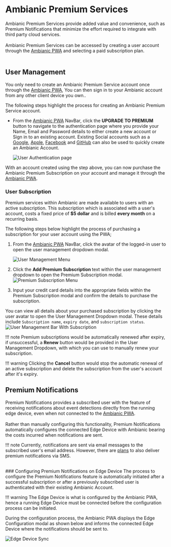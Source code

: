 # Ambianic Premium Services

Ambianic Premium Services provide added value and convenience, such as Premium Notifications that minimize the effort required to integrate with third party cloud services. <br /> <br />
Ambianic Premium Services can be accessed by creating a user account through the [Ambianic PWA](https://github.com/ambianic/ambianic-ui) and selecting a paid subscription plan.
<br />
<br />

## User Management
You only need to create an Ambianic Premium Service account once through the [Ambianic PWA](https://github.com/ambianic/ambianic-ui), You can then sign in to your Ambianic account from any other client device you own..

The following steps highlight the process for creating an Ambianic Premium Service account.

- From the [Ambianic PWA](https://github.com/ambianic/ambianic-ui) NavBar, click the <b>UPGRADE TO PREMIUM</b> button to navigate to the authentication page where you provide your Name, Email and Password details to either create a new account or Sign in to an existing account. Existing Social accounts such as a [Google](https://www.google.com/), [Apple](https://www.apple.com/ng/), [Facebook](https://www.facebook.com/) and [GitHub](https://github.com/) can also be used to quickly create an Ambianic Account. 
                                                                                                                    
    ![User Authentication page](../assets/images/signup-screen.png)

With an account created using the step above, you can now purchase the Ambianic Premium Subscription on your account and manage it through the [Ambianic PWA](https://github.com/ambianic/ambianic-ui).
                        
### User Subscription

Premium services within Ambianic are made available to users with an active subscription.
This subscription which is associated with a user's account, costs a fixed price of <b> $5 dollar</b> and is billed <b> every month </b> on a recurring basis. 

The following steps below highlight the process of purchasing a subscription for your user account using the PWA;

1. From the [Ambianic PWA](https://github.com/ambianic/ambianic-ui) NavBar, click the avatar of the logged-in user to open the user management dropdown modal.

    ![User Management Menu](../assets/images/user-management-menu.png)
   
2. Click the <b>Add Premium Subscription </b> text within the user management dropdown to open the Premium Subscription modal. 
    ![Premium Subscription Menu](../assets/images/premium-subscription-menu.png)                      

3. Input your credit card details into the appropriate fields within the Premium Subscription modal and confirm the details to purchase the subscription.
                 
You can view all details about your purchased subscription by clicking the user avatar to open the User Management Dropdown modal. 
These details include `Subscription name`, `expiry date`, and `subscription status`.
 ![User Management Bar With Subscription](../assets/images/subscription-bar.png) 

!!! note
    Premium subscriptions would be automatically renewed after expiry, if unsuccessful,
    a <b>Renew</b> button would be provided in the User Management Dropdown, with which you can use to manually renew your subscription.

!!! warning
    Clicking the <b>Cancel</b> button would stop the automatic renewal of an active subscription and delete the subscription from the user's account after it's expiry.     
                                                                                                                                                     
## Premium Notifications

Premium Notifications provides a subscribed user with the feature of receiving notifications about event detections directly from the running edge device, even when not connected to the [Ambianic PWA](https://github.com/ambianic/ambianic-ui).
<br />
<br />
Rather than manually configuring this functionality, Premium Notifications automatically configures the connected Edge Device with Ambianic bearing the costs incurred when notifications are sent.   

!!! note
    Currently, notifications are sent via email messages to the subscribed user's email address. 
    However, there are [plans](https://github.com/ambianic/ambianic-subscriptions/issues/15) to also deliver premium notifications via SMS.

<br />
### Configuring Premium Notifications on Edge Device
The process to configure the Premium Notifications feature is automatically initiated after a successful subscription or after a previously subscribed user is authenticated with their existing Ambianic Account.

!!! warning
    The Edge Device is what is configured by the Ambianic PWA, hence a running Edge Device must be connected before the configuration process can be initiated. 

During the configuration process, the Ambianic PWA displays the Edge Configuration modal as shown below and informs the connected Edge Device where the notifications should be sent to.

![Edge Device Sync](../assets/images/ambianic-edge-sync.png)  